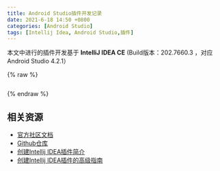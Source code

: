 ```yaml
---
title: Android Studio插件开发记录
date: 2021-6-18 14:50 +0800
categories: [Android Studio]
tags: [Intellij Idea, Android Studio,插件]
---
```

本文中进行的插件开发基于 **IntelliJ IDEA CE** (Build版本：202.7660.3 ，对应Android Studio 4.2.1）<br/>


{% raw %}
```kotlin

```
{% endraw %}

## 相关资源 ##
* <a href = "https://plugins.jetbrains.com/docs/intellij/welcome.html">官方社区文档</a><br/>
* <a href = "https://github.com/JetBrains/intellij-community">Github仓库</a><br/>
* <a href = "https://developerlife.com/2020/11/21/idea-plugin-example-intro/">创建Intellij IDEA插件简介</a><br/>
* <a href = "https://developerlife.com/2021/03/13/ij-idea-plugin-advanced/">创建Intellij IDEA插件的高级指南</a><br/>